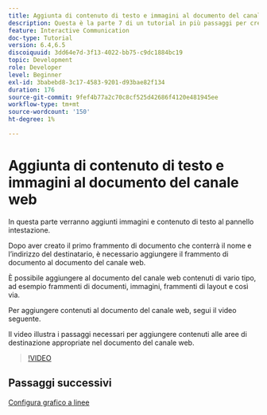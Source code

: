 ```yaml
---
title: Aggiunta di contenuto di testo e immagini al documento del canale web
description: Questa è la parte 7 di un tutorial in più passaggi per creare il tuo primo documento di comunicazione interattiva. In questa parte verranno aggiunti immagini e contenuto di testo al pannello intestazione.
feature: Interactive Communication
doc-type: Tutorial
version: 6.4,6.5
discoiquuid: 3dd64e7d-3f13-4022-bb75-c9dc1884bc19
topic: Development
role: Developer
level: Beginner
exl-id: 3babebd8-3c17-4583-9201-d93bae82f134
duration: 176
source-git-commit: 9fef4b77a2c70c8cf525d42686f4120e481945ee
workflow-type: tm+mt
source-wordcount: '150'
ht-degree: 1%

---
```


# Aggiunta di contenuto di testo e immagini al documento del canale web

In questa parte verranno aggiunti immagini e contenuto di testo al pannello intestazione.

Dopo aver creato il primo frammento di documento che conterrà il nome e l’indirizzo del destinatario, è necessario aggiungere il frammento di documento al documento del canale web.

È possibile aggiungere al documento del canale web contenuti di vario tipo, ad esempio frammenti di documenti, immagini, frammenti di layout e così via.

Per aggiungere contenuti al documento del canale web, segui il video seguente.

Il video illustra i passaggi necessari per aggiungere contenuti alle aree di destinazione appropriate nel documento del canale web.

>[!VIDEO](https://video.tv.adobe.com/v/22359?quality=12&learn=on)

## Passaggi successivi

[Configura grafico a linee](./parteight.md)
